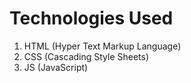 # Technologies Used

1. HTML (Hyper Text Markup Language)
2. CSS (Cascading Style Sheets)
3. JS (JavaScript)